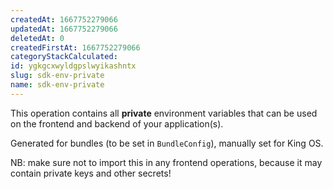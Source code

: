 ```yaml
---
createdAt: 1667752279066
updatedAt: 1667752279066
deletedAt: 0
createdFirstAt: 1667752279066
categoryStackCalculated: 
id: ygkgcxwyldgpslwyikashntx
slug: sdk-env-private
name: sdk-env-private
---
```


This operation contains all **private** environment variables that can be used on the frontend and backend of your application(s).

Generated for bundles (to be set in `BundleConfig`), manually set for King OS.

NB: make sure not to import this in any frontend operations, because it may contain private keys and other secrets!
